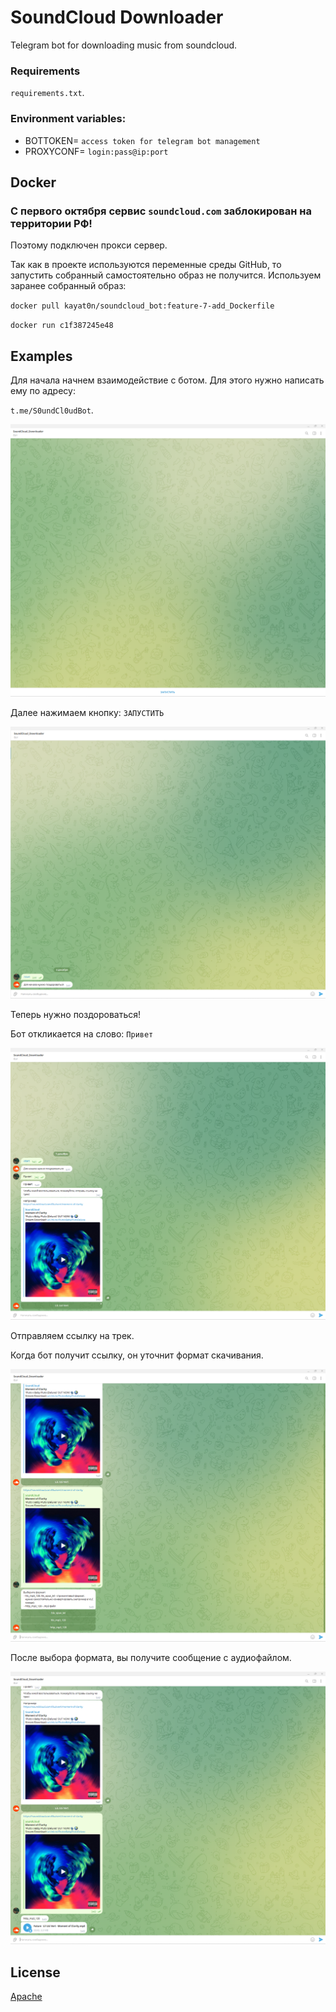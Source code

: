 # SoundCloud Downloader
Telegram bot for downloading music from soundcloud.

### Requirements
`requirements.txt`.

### Environment variables:
- BOTTOKEN= `access token for telegram bot management`
- PROXYCONF= `login:pass@ip:port`

## Docker
### С первого октября сервис  `soundcloud.com` заблокирован на территории РФ!
Поэтому подключен прокси сервер.

Так как в проекте используются переменные среды GitHub, то запустить собранный самостоятельно образ не получится.
Используем заранее собранный образ: 

`docker pull kayat0n/soundcloud_bot:feature-7-add_Dockerfile`

`docker run c1f387245e48`

## Examples
Для начала начнем взаимодействие с ботом.
Для этого нужно написать ему по адресу: 

`t.me/S0undCl0udBot`.

![](./screens/find_bot.png)

Далее нажимаем кнопку: `ЗАПУСТИТЬ`

![](./screens/start.png)

Теперь нужно поздороваться!

Бот откликается на слово: `Привет`

![](./screens/say_hi.png)

Отправляем ссылку на трек.

Когда бот получит ссылку, он уточнит формат скачивания.

![](./screens/pick_format.png)

После выбора формата, вы получите сообщение с аудиофайлом.

![](./screens/results.png)

## License

[Apache](./LICENSE)
